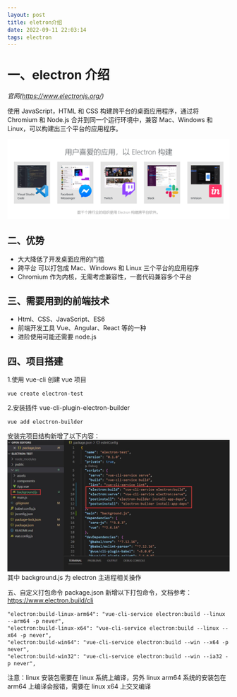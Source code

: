 ```yaml
---
layout: post
title: eletron介绍
date: 2022-09-11 22:03:14
tags: electron
---
```


# 一、electron 介绍

_官网(https://www.electronjs.org/)_

使用 JavaScript，HTML 和 CSS 构建跨平台的桌面应用程序，通过将 Chromium 和 Node.js 合并到同一个运行环境中，兼容 Mac、Windows 和 Linux，可以构建出三个平台的应用程序。

![App Screenshot](./electron-introduce/1.png)

## 二、优势

- 大大降低了开发桌面应用的门槛
- 跨平台 可以打包成 Mac、Windows 和 Linux 三个平台的应用程序
- Chromium 作为内核，无需考虑兼容性，一套代码兼容多个平台

## 三、需要用到的前端技术

- Html、CSS、JavaScript、ES6
- 前端开发工具 Vue、Angular、React 等的一种
- 进阶使用可能还需要 node.js

## 四、项目搭建

1.使用 vue-cli 创建 vue 项目

```
vue create electron-test
```

2.安装插件 vue-cli-plugin-electron-builder

```
vue add electron-builder
```

安装完项目结构新增了以下内容：
![App Screenshot](./electron-introduce/2.jpg)
其中 background.js 为 electron 主进程相关操作

五、自定义打包命令
package.json 新增以下打包命令，文档参考：https://www.electron.build/cli

```
"electron:build-linux-arm64": "vue-cli-service electron:build --linux --arm64 -p never",
"electron:build-linux-x64": "vue-cli-service electron:build --linux --x64 -p never",
"electron:build-win64": "vue-cli-service electron:build --win --x64 -p never",
"electron:build-win32": "vue-cli-service electron:build --win --ia32 -p never",
```

注意：linux 安装包需要在 linux 系统上编译，另外 linux arm64 系统的安装包在 arm64 上编译会报错，需要在 linux x64 上交叉编译
